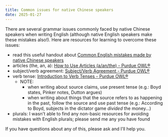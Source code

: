 ```yaml
---
title: Common issues for native Chinese speakers
date: 2025-01-27
---
```


There are several grammar issues commonly faced by native Chinese speakers when writing English (although native English speakers make these mistakes also!). Here are resources for learning to overcome these issues:

- read this useful handout about [Common English mistakes made by native Chinese speakers](/downloads/chinese-english-mistakes.pdf)
- articles (the, an, a): [How to Use Articles (a/an/the) - Purdue OWL®](https://owl.purdue.edu/owl/general_writing/grammar/using_articles.html)
- subject/verb agreement: [Subject/Verb Agreement - Purdue OWL®](https://owl.purdue.edu/owl/general_writing/grammar/subject_verb_agreement.html)
- verb tense: [Introduction to Verb Tenses - Purdue OWL®](https://owl.purdue.edu/owl/general_writing/grammar/verb_tenses/index.html)
	- NOTE:
		- when writing about source claims, use present tense (e.g.: Boyd states, Pinker notes, Dutton argues)
		- when writing about things that the source refers to as happening in the past, follow the source and use past tense (e.g.: According to Boyd, subjects in the dictator game *divided* the money...)
- plurals: I wasn't able to find any non-basic resources for avoiding mistakes with English plurals; please send me any you have found

If you have questions about any of this, please ask and I'll help you.

<!-- <a class="instructure_file_link instructure_scribd_file inline_disabled" title="MandarinEnglishGuide.pdf" href="/users/90279/files/2483301?verifier=Muvi1FGKt8D04DSI61aTMGqzg1xxDhSjQP16G7fT&amp;wrap=1" target="_blank" rel="noopener noreferrer">Guide for Multilingual Student Writing Common English-Mandarin Errors (.pdf)</a>
 -->
